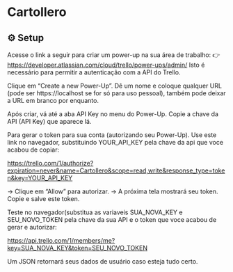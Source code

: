 # Cartollero

## ⚙️ Setup

Acesse o link a seguir para criar um power-up na sua área de trabalho:
👉 https://developer.atlassian.com/cloud/trello/power-ups/admin/
Isto é necessário para permitir a autenticação com a API do Trello.

Clique em “Create a new Power-Up”.
Dê um nome e coloque qualquer URL (pode ser https://localhost se for só para uso pessoal), também pode deixar a URL em branco por enquanto.

Após criar, vá até a aba API Key no menu do Power-Up.
Copie a chave da API (API Key) que aparece lá.

Para gerar o token para sua conta (autorizando seu Power-Up).
Use este link no navegador, substituindo YOUR_API_KEY pela chave da api que voce acabou de copiar:

https://trello.com/1/authorize?expiration=never&name=Cartollero&scope=read,write&response_type=token&key=YOUR_API_KEY

→ Clique em “Allow” para autorizar.
→ A próxima tela mostrará seu token. Copie e salve este token.

Teste no navegador(substitua as variaveis SUA_NOVA_KEY e SEU_NOVO_TOKEN pela chave da sua API e o token que voce acabou de gerar e autorizar:

https://api.trello.com/1/members/me?key=SUA_NOVA_KEY&token=SEU_NOVO_TOKEN

Um JSON retornará seus dados de usuário caso esteja tudo certo.